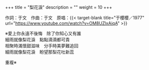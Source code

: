 +++
title = "梨花淚"
description = ""
weight = 10
+++

作詞：于文　作曲：于文　原唱：{{< target-blank title="于櫻櫻／1977" url="https://www.youtube.com/watch?v=OM8UZlxAiqA" >}}

※愛上你永遠不後悔　除了你知心又有誰  
細雨就像梨花淚　點點滴滴都可貴  
相聚時滿懷甜滋味　分手時美夢難追回  
細雨就像梨花淚　盼望那梨花吐新蕊  

重複※